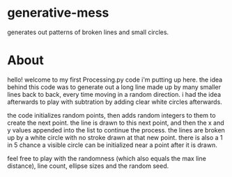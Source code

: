 # generative-mess
generates out patterns of broken lines and small circles.

# About

hello! welcome to my first Processing.py code i'm putting up here.
the idea behind this code was to generate out a long line made up by many smaller lines back to back, every time moving in a random direction. i had the idea afterwards to play with subtration by adding clear white circles afterwards.

the code initializes random points, then adds random integers to them to create the next point. the line is drawn to this next point, and then the x and y values appended into the list to continue the process.
the lines are broken up by a white circle with no stroke drawn at that new point.
there is also a 1 in 5 chance a visible circle can be initialized near a point after it is drawn.

feel free to play with the randomness (which also equals the max line distance), line count, ellipse sizes and the random seed.
